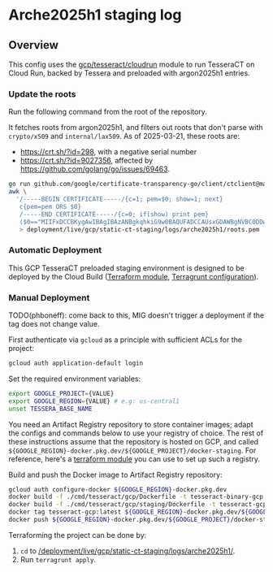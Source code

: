 # Arche2025h1 staging log

## Overview

This config uses the
[gcp/tesseract/cloudrun](/deployment/modules/gcp/tesseract/cloudrun) module to
run TesseraCT on Cloud Run, backed by Tessera and preloaded with
argon2025h1 entries.

### Update the roots

Run the following command from the root of the repository.

It fetches roots from argon2025h1, and filters out roots that don't parse with
`crypto/x509` and `internal/lax509`.  As of 2025-03-21, these roots are:

- https://crt.sh/?id=298, with a negative serial number
- https://crt.sh/?id=9027356, affected by https://github.com/golang/go/issues/69463.

```bash
go run github.com/google/certificate-transparency-go/client/ctclient@master get-roots --log_uri=https://ct.googleapis.com/logs/us1/argon2025h1/ --text=false | \
awk \
  '/-----BEGIN CERTIFICATE-----/{c=1; pem=$0; show=1; next}
   c{pem=pem ORS $0}
   /-----END CERTIFICATE-----/{c=0; if(show) print pem}
   ($0=="MIIFxDCCBKygAwIBAgIBAzANBgkqhkiG9w0BAQUFADCCAUsxGDAWBgNVBC0DDwBT"||$0=="MIIFVjCCBD6gAwIBAgIQ7is969Qh3hSoYqwE893EATANBgkqhkiG9w0BAQUFADCB"){show=0}' \
   > deployment/live/gcp/static-ct-staging/logs/arche2025h1/roots.pem
```

### Automatic Deployment

This GCP TesseraCT preloaded staging environment is designed to be deployed by
the Cloud Build ([Terraform module](/deployment/modules/gcp/cloudbuild/tesseract/),
[Terragrunt configuration](/deployment/live/gcp/static-ct-staging/cloudbuild/tesseract/)).

### Manual Deployment

TODO(phboneff): come back to this, MIG doesn't trigger a deployment if the
tag does not change value.

First authenticate via `gcloud` as a principle with sufficient ACLs for
the project:

```sh
gcloud auth application-default login
```

Set the required environment variables:

```sh
export GOOGLE_PROJECT={VALUE}
export GOOGLE_REGION={VALUE} # e.g: us-central1
unset TESSERA_BASE_NAME
```

You need an Artifact Registry repository to store container images; adapt the
configs and commands below to use your registry of choice. The rest of these
instructions assume that the repository is hosted on GCP, and called
`${GOOGLE_REGION}-docker.pkg.dev/${GOOGLE_PROJECT}/docker-staging`. For
reference, here's a [terraform
module](/deployment/modules/gcp/artifactregistry/) you can use to set up such a
registry.

Build and push the Docker image to Artifact Registry repository:

```sh
gcloud auth configure-docker ${GOOGLE_REGION}-docker.pkg.dev
docker build -f ./cmd/tesseract/gcp/Dockerfile -t tesseract-binary-gcp:latest .
docker build -f ./cmd/tesseract/gcp/staging/Dockerfile -t tesseract-gcp:latest .
docker tag tesseract-gcp:latest ${GOOGLE_REGION}-docker.pkg.dev/${GOOGLE_PROJECT}/docker-staging/tesseract-gcp:latest
docker push ${GOOGLE_REGION}-docker.pkg.dev/${GOOGLE_PROJECT}/docker-staging/tesseract-gcp
```

Terraforming the project can be done by:

1. `cd` to
[/deployment/live/gcp/static-ct-staging/logs/arche2025h1/](/deployment/live/gcp/static-ct-staging/logs/arche2025h1/).
2. Run `terragrunt apply`.
